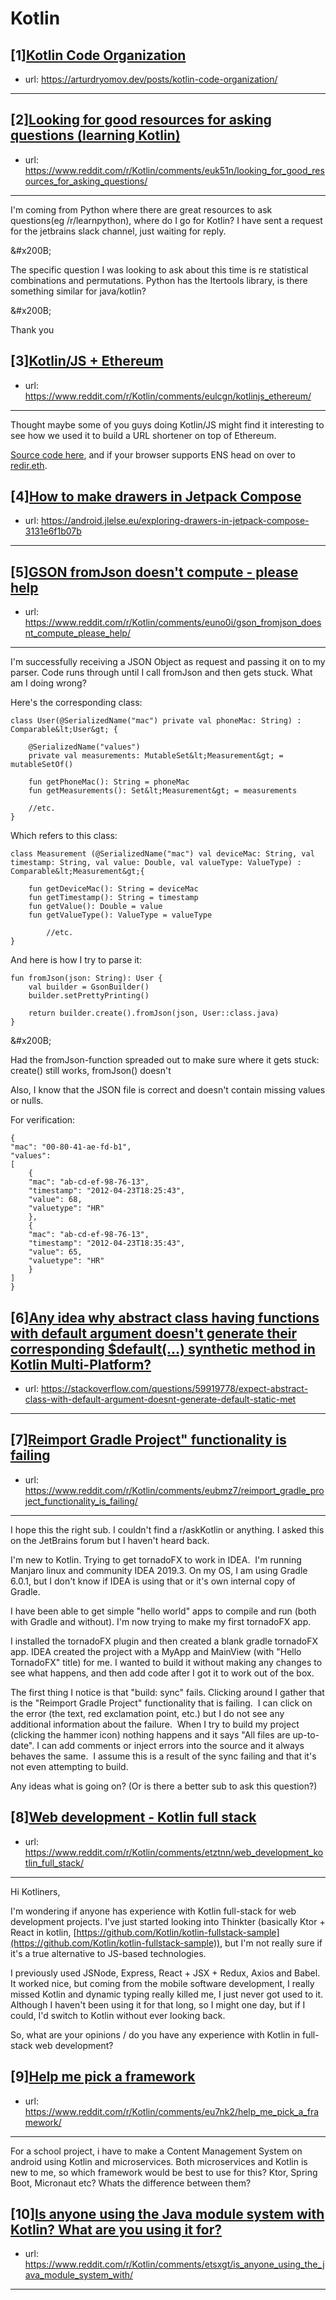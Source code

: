 # Kotlin
## [1][Kotlin Code Organization](https://www.reddit.com/r/Kotlin/comments/eumckv/kotlin_code_organization/)
- url: https://arturdryomov.dev/posts/kotlin-code-organization/
---

## [2][Looking for good resources for asking questions (learning Kotlin)](https://www.reddit.com/r/Kotlin/comments/euk51n/looking_for_good_resources_for_asking_questions/)
- url: https://www.reddit.com/r/Kotlin/comments/euk51n/looking_for_good_resources_for_asking_questions/
---
I'm coming from Python where there are great resources to ask questions(eg /r/learnpython), where do I go for Kotlin? I have sent a request for the jetbrains slack channel, just waiting for reply.

&amp;#x200B;

The specific question I was looking to ask about this time is re statistical combinations and permutations. Python has the Itertools library, is there something similar for java/kotlin?

&amp;#x200B;

Thank you
## [3][Kotlin/JS + Ethereum](https://www.reddit.com/r/Kotlin/comments/eulcgn/kotlinjs_ethereum/)
- url: https://www.reddit.com/r/Kotlin/comments/eulcgn/kotlinjs_ethereum/
---
Thought maybe some of you guys doing Kotlin/JS might find it interesting to see how we used it to build a URL shortener on top of Ethereum.

[Source code here](https://github.com/mohamedelshami/AKAP-url-shortener), and if your browser supports ENS head on over to [redir.eth](https://redir.eth).
## [4][How to make drawers in Jetpack Compose](https://www.reddit.com/r/Kotlin/comments/eun0lg/how_to_make_drawers_in_jetpack_compose/)
- url: https://android.jlelse.eu/exploring-drawers-in-jetpack-compose-3131e6f1b07b
---

## [5][GSON fromJson doesn't compute - please help](https://www.reddit.com/r/Kotlin/comments/euno0i/gson_fromjson_doesnt_compute_please_help/)
- url: https://www.reddit.com/r/Kotlin/comments/euno0i/gson_fromjson_doesnt_compute_please_help/
---
I'm successfully receiving a JSON Object as request and passing it on to my parser. Code runs through until I call fromJson and then gets stuck. What am I doing wrong?

Here's the corresponding class:

    class User(@SerializedName("mac") private val phoneMac: String) : Comparable&lt;User&gt; {
    	
    	@SerializedName("values")
    	private val measurements: MutableSet&lt;Measurement&gt; = mutableSetOf()
    	
    	fun getPhoneMac(): String = phoneMac
    	fun getMeasurements(): Set&lt;Measurement&gt; = measurements
    	
    	//etc.
    }

Which refers to this class:

    class Measurement (@SerializedName("mac") val deviceMac: String, val timestamp: String, val value: Double, val valueType: ValueType) : Comparable&lt;Measurement&gt;{
    	
    	fun getDeviceMac(): String = deviceMac
    	fun getTimestamp(): String = timestamp
    	fun getValue(): Double = value
    	fun getValueType(): ValueType = valueType
    
            //etc.
    }

And here is how I try to parse it:

    fun fromJson(json: String): User {
    	val builder = GsonBuilder()
    	builder.setPrettyPrinting()
    		
    	return builder.create().fromJson(json, User::class.java)
    }

&amp;#x200B;

Had the fromJson-function spreaded out to make sure where it gets stuck: create() still works, fromJson() doesn't

Also, I know that the JSON file is correct and doesn't contain missing values or nulls.

For verification:

    {
    "mac": "00-80-41-ae-fd-b1",
    "values": 
    [
    	{
    	"mac": "ab-cd-ef-98-76-13",
    	"timestamp": "2012-04-23T18:25:43",
    	"value": 68,
    	"valuetype": "HR"
    	},
    	{
    	"mac": "ab-cd-ef-98-76-13",
    	"timestamp": "2012-04-23T18:35:43",
    	"value": 65,
    	"valuetype": "HR"
    	}
    ]
    }
## [6][Any idea why abstract class having functions with default argument doesn't generate their corresponding $default(...) synthetic method in Kotlin Multi-Platform?](https://www.reddit.com/r/Kotlin/comments/eu82n8/any_idea_why_abstract_class_having_functions_with/)
- url: https://stackoverflow.com/questions/59919778/expect-abstract-class-with-default-argument-doesnt-generate-default-static-met
---

## [7][Reimport Gradle Project" functionality is failing](https://www.reddit.com/r/Kotlin/comments/eubmz7/reimport_gradle_project_functionality_is_failing/)
- url: https://www.reddit.com/r/Kotlin/comments/eubmz7/reimport_gradle_project_functionality_is_failing/
---
I hope this the right sub.  I couldn't find a r/askKotlin or anything.  I asked this on the JetBrains forum but I haven't heard back.

I'm new to Kotlin. Trying to get tornadoFX to work in IDEA.  I'm  running Manjaro linux and community IDEA 2019.3. On my OS, I am using Gradle 6.0.1, but I don't know if IDEA is using  that or it's own internal copy of Gradle.

I have been able to get  simple "hello world" apps to compile and run (both with Gradle and without).  I'm now trying to  make my first tornadoFX app.

I  installed the tornadoFX plugin and then created a blank gradle  tornadoFX app. IDEA created the project with a MyApp and MainView (with  "Hello TornadoFX" title) for me. I wanted to build it without making any  changes to see what happens, and then add code after I got it to work out of the box.

The first thing I notice is that "build: sync" fails. Clicking  around I gather that is the "Reimport Gradle Project" functionality that  is failing.  I can click on the error (the text, red exclamation point,  etc.) but I do not see any additional information about the failure.   When I try to build my project (clicking the hammer icon) nothing  happens and it says "All files are up-to-date". I can add comments or  inject errors into the source and it always behaves  the same.  I assume this is a result of the sync failing and that it's not even attempting to build.

Any ideas what is going on?  (Or is there a better sub to ask this question?)
## [8][Web development - Kotlin full stack](https://www.reddit.com/r/Kotlin/comments/etztnn/web_development_kotlin_full_stack/)
- url: https://www.reddit.com/r/Kotlin/comments/etztnn/web_development_kotlin_full_stack/
---
Hi Kotliners,

I'm wondering if anyone has experience with Kotlin full-stack for web development projects. I've just started looking into Thinkter (basically Ktor + React in kotlin, [https://github.com/Kotlin/kotlin-fullstack-sample](https://github.com/Kotlin/kotlin-fullstack-sample)), but I'm not really sure if it's a true alternative to JS-based technologies.

I previously used JSNode, Express, React + JSX + Redux, Axios and Babel. It worked nice, but coming from the mobile software development, I really missed Kotlin and dynamic typing really killed me, I just never got used to it. Although I haven't been using it for that long, so I might one day, but if I could, I'd switch to Kotlin without ever looking back.

So, what are your opinions / do you have any experience with Kotlin in full-stack web development?
## [9][Help me pick a framework](https://www.reddit.com/r/Kotlin/comments/eu7nk2/help_me_pick_a_framework/)
- url: https://www.reddit.com/r/Kotlin/comments/eu7nk2/help_me_pick_a_framework/
---
For a school project, i have to make a Content Management System on android using Kotlin and microservices. Both microservices and Kotlin is new to me, so which framework would be best to use for this? Ktor, Spring Boot, Micronaut etc? Whats the difference between them?
## [10][Is anyone using the Java module system with Kotlin? What are you using it for?](https://www.reddit.com/r/Kotlin/comments/etsxgt/is_anyone_using_the_java_module_system_with/)
- url: https://www.reddit.com/r/Kotlin/comments/etsxgt/is_anyone_using_the_java_module_system_with/
---

